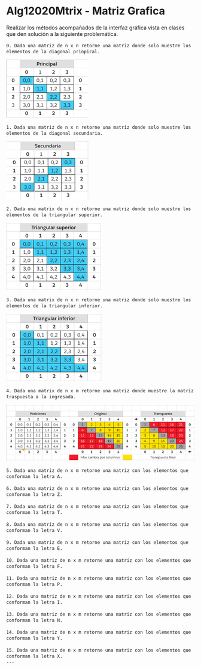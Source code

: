 # Alg12020Mtrix - Matriz Grafica

Realizar los métodos acompañados de la interfaz gráfica vista en clases que den solución a la siguiente problemática.

    0. Dada una matriz de n x n retorne una matriz donde solo muestre los elementos de la diagonal prinpical.

![principal](resources/img/principal.png)

    1. Dada una matriz de n x n retorne una matriz donde solo muestre los elementos de la diagonal secundaria.
![secundaria](resources/img/secundary.png)

    2. Dada una matrix de n x n retorne una matriz donde solo muestre los elementos de la triangular superior.
![triangular_sup](resources/img/trian_sup.png)

    3. Dada una matrix de n x n retorne una matriz donde solo muestre los elementos de la triangular inferior.
![triangular_inf](resources/img/trian_inf.png)

    4. Dada una matrix de n x m retorne una matriz donde muestre la matriz traspuesta a la ingresada.
![transpuesta](resources/img/transp.png)

    5. Dada una matriz de n x m retorne una matriz con los elementos que conforman la letra A.
    
    6. Dada una matriz de n x m retorne una matriz con los elementos que conforman la letra Z.
    
    7. Dada una matriz de n x m retorne una matriz con los elementos que conforman la letra T.
    
    8. Dada una matriz de n x m retorne una matriz con los elementos que conforman la letra V.
    
    9. Dada una matriz de n x m retorne una matriz con los elementos que conforman la letra E.

    10. Dada una matriz de n x m retorne una matriz con los elementos que conforman la letra F.
    
    11. Dada una matriz de n x m retorne una matriz con los elementos que conforman la letra P.
    
    12. Dada una matriz de n x m retorne una matriz con los elementos que conforman la letra I.
    
    13. Dada una matriz de n x m retorne una matriz con los elementos que conforman la letra N.
    
    14. Dada una matriz de n x m retorne una matriz con los elementos que conforman la letra Y.
    
    15. Dada una matriz de n x m retorne una matriz con los elementos que conforman la letra X.
    ---
